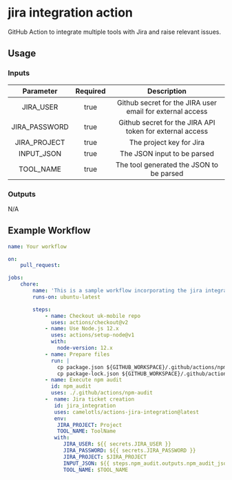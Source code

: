 # jira integration action

GitHub Action to integrate multiple tools with Jira and raise relevant issues.

## Usage

### Inputs

|Parameter|Required|Description|
|:--:|:--:|:--:|
|JIRA_USER|true|Github secret for the JIRA user email for external access|
|JIRA_PASSWORD|true|Github secret for the JIRA API token for external access|
|JIRA_PROJECT|true|The project key for Jira|
|INPUT_JSON|true|The JSON input to be parsed|
|TOOL_NAME|true|The tool generated the JSON to be parsed|

### Outputs

N/A

## Example Workflow

```yaml
name: Your workflow

on:
    pull_request:

jobs:
    chore:
        name: 'This is a sample workflow incorporating the jira integration action'
        runs-on: ubuntu-latest

        steps:
            - name: Checkout uk-mobile repo
              uses: actions/checkout@v2
            - name: Use Node.js 12.x
              uses: actions/setup-node@v1
              with:
                node-version: 12.x
            - name: Prepare files
              run: |
                cp package.json ${GITHUB_WORKSPACE}/.github/actions/npm-audit/package-root.json
                cp package-lock.json ${GITHUB_WORKSPACE}/.github/actions/npm-audit/package-lock-root.json
            - name: Execute npm audit
              id: npm_audit
              uses: ./.github/actions/npm-audit
            -  name: Jira ticket creation
               id: jira_integration
               uses: camelotls/actions-jira-integration@latest
               env:
                JIRA_PROJECT: Project
                TOOL_NAME: ToolName
               with:
                  JIRA_USER: ${{ secrets.JIRA_USER }}
                  JIRA_PASSWORD: ${{ secrets.JIRA_PASSWORD }}
                  JIRA_PROJECT: $JIRA_PROJECT
                  INPUT_JSON: ${{ steps.npm_audit.outputs.npm_audit_json }}
                  TOOL_NAME: $TOOL_NAME
```
